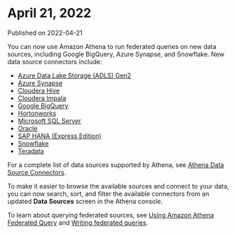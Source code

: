# April 21, 2022<a name="release-note-2022-04-21"></a>

Published on 2022\-04\-21

You can now use Amazon Athena to run federated queries on new data sources, including Google BigQuery, Azure Synapse, and Snowflake\. New data source connectors include:
+ [Azure Data Lake Storage \(ADLS\) Gen2](athena-prebuilt-data-connectors-adls-gen2.md)
+ [Azure Synapse](athena-prebuilt-data-connectors-azure-synapse.md)
+ [Cloudera Hive](athena-prebuilt-data-connectors-cloudera-hive.md)
+ [Cloudera Impala](athena-prebuilt-data-connectors-cloudera-impala.md)
+ [Google BigQuery](athena-prebuilt-data-connectors-google-bigquery.md)
+ [Hortonworks](athena-prebuilt-data-connectors-hortonworks.md)
+ [Microsoft SQL Server](athena-prebuilt-data-connectors-microsoft-sql-server.md)
+ [Oracle](athena-prebuilt-data-connectors-oracle.md)
+ [SAP HANA \(Express Edition\)](athena-prebuilt-data-connectors-sap-hana.md)
+ [Snowflake](athena-prebuilt-data-connectors-snowflake.md)
+ [Teradata](athena-prebuilt-data-connectors-teradata.md)

For a complete list of data sources supported by Athena, see [Athena Data Source Connectors](athena-prebuilt-data-connectors.md)\.

To make it easier to browse the available sources and connect to your data, you can now search, sort, and filter the available connectors from an updated **Data Sources** screen in the Athena console\.

To learn about querying federated sources, see [Using Amazon Athena Federated Query](connect-to-a-data-source.md) and [Writing federated queries](writing-federated-queries.md)\.